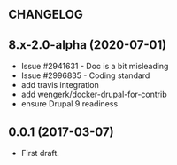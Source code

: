 CHANGELOG
---------

## 8.x-2.0-alpha (2020-07-01)
 - Issue #2941631 - Doc is a bit misleading
 - Issue #2996835 - Coding standard
 - add travis integration
 - add wengerk/docker-drupal-for-contrib
 - ensure Drupal 9 readiness

## 0.0.1 (2017-03-07)
 - First draft.
